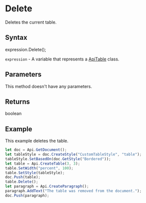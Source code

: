 # Delete

Deletes the current table.

## Syntax

expression.Delete();

`expression` - A variable that represents a [ApiTable](../ApiTable.md) class.

## Parameters

This method doesn't have any parameters.

## Returns

boolean

## Example

This example deletes the table.

```javascript
let doc = Api.GetDocument();
let tableStyle = doc.CreateStyle("CustomTableStyle", "table");
tableStyle.SetBasedOn(doc.GetStyle("Bordered"));
let table = Api.CreateTable(3, 3);
table.SetWidth("percent", 100);
table.SetStyle(tableStyle);
doc.Push(table);
table.Delete();
let paragraph = Api.CreateParagraph();
paragraph.AddText("The table was removed from the document.");
doc.Push(paragraph);
```
